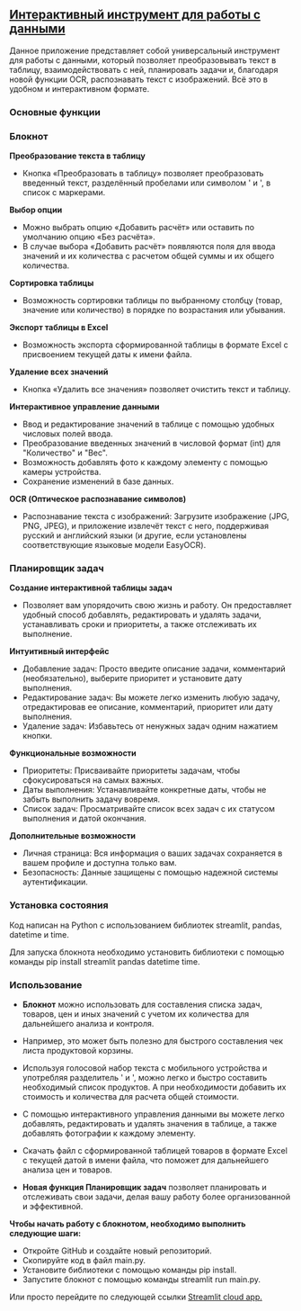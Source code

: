 ## [Интерактивный инструмент для работы с данными](https://notepadpy-ykmmegdfccmsnqxacexnuw.streamlit.app)
Данное приложение представляет собой универсальный инструмент для работы с данными, который позволяет преобразовывать текст в таблицу, взаимодействовать с ней, планировать задачи и, благодаря новой функции OCR,  распознавать текст с изображений.  Всё это в удобном и интерактивном формате.

### Основные функции

### Блокнот
**Преобразование текста в таблицу** 
* Кнопка «Преобразовать в таблицу» позволяет преобразовать введенный текст, разделённый пробелами или символом ' и ', в список с маркерами.


**Выбор опции** 
* Можно выбрать опцию «Добавить расчёт» или оставить по умолчанию опцию «Без расчёта». 
* В случае выбора «Добавить расчёт» появляются поля для ввода значений и их количества с расчетом общей суммы и их общего количества.

**Сортировка таблицы** 
* Возможность сортировки таблицы по выбранному столбцу (товар, значение или количество) в порядке по возрастания или убывания.

**Экспорт таблицы в Excel** 
* Возможность экспорта сформированной таблицы в формате Excel с присвоением текущей даты к имени файла.

**Удаление всех значений** 
* Кнопка «Удалить все значения» позволяет очистить текст и таблицу.

**Интерактивное управление данными**
* Ввод и редактирование значений в таблице с помощью удобных числовых полей ввода.
* Преобразование введенных значений в числовой формат (int) для "Количество" и "Вес".
* Возможность добавлять фото к каждому элементу с помощью камеры устройства. 
* Сохранение изменений в базе данных.

**OCR (Оптическое распознавание символов)**
* Распознавание текста с изображений:  Загрузите изображение (JPG, PNG, JPEG), и приложение извлечёт текст с него, поддерживая русский и английский языки (и другие, если установлены соответствующие языковые модели EasyOCR).

### Планировщик задач
**Создание интерактивной таблицы задач**
* Позволяет вам упорядочить свою жизнь и работу. Он предоставляет удобный способ добавлять, редактировать и удалять задачи, устанавливать сроки и приоритеты, а также отслеживать их выполнение.

**Интуитивный интерфейс**
* Добавление задач: Просто введите описание задачи, комментарий (необязательно), выберите приоритет и установите дату выполнения.    
* Редактирование задач: Вы можете легко изменить любую задачу,  отредактировав ее описание, комментарий, приоритет или дату выполнения.
 * Удаление задач: Избавьтесь от ненужных задач одним нажатием кнопки.

**Функциональные возможности**
* Приоритеты: Присваивайте приоритеты задачам, чтобы сфокусироваться на самых важных.
* Даты выполнения: Устанавливайте конкретные даты, чтобы не забыть выполнить задачу вовремя.
* Список задач: Просматривайте список всех задач с их статусом выполнения и датой окончания.

**Дополнительные возможности**
* Личная страница: Вся информация о ваших задачах сохраняется в вашем профиле и доступна только вам.
* Безопасность:  Данные защищены с помощью надежной системы аутентификации.


### Установка состояния

Код написан на Python с использованием библиотек streamlit, pandas, datetime и time.

Для запуска блокнота необходимо установить библиотеки с помощью команды pip install streamlit pandas datetime time.

### Использование
* **Блокнот** можно использовать для составления списка задач, товаров, цен и иных значений с учетом их количества для дальнейшего анализа и контроля. 
* Например, это может быть полезно для быстрого составления чек листа продуктовой корзины. 
* Используя голосовой набор текста с мобильного устройства и употребляя разделитель ' и ', можно легко и быстро составить необходимый список продуктов. А при необходимости добавить их стоимость и количества для расчета общей стоимости.
* С помощью интерактивного управления данными вы можете легко добавлять, редактировать и удалять значения в таблице, а также добавлять фотографии к каждому элементу. 
* Скачать файл с сформированной таблицей товаров в формате Excel c текущей датой в имени файла, что поможет для дальнейшего анализа цен и товаров.

* **Новая функция Планировщик задач** позволяет планировать и отслеживать свои задачи, делая вашу работу более организованной и эффективной.
 
**Чтобы начать работу с блокнотом, необходимо выполнить следующие шаги:**

* Откройте GitHub и создайте новый репозиторий.
* Скопируйте код в файл main.py.
* Установите библиотеки с помощью команды pip install.
* Запустите блокнот с помощью команды streamlit run main.py.

Или просто перейдите по следующей ссылки [Streamlit cloud app.](https://notepadpy-hdqbc4ffq6j9efi3lwtbdq.streamlit.app/)